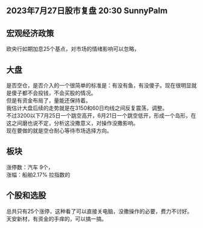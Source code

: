 

## 2023年7月27日股市复盘 20:30 SunnyPalm

## 宏观经济政策
欧央行如期加息25个基点，对市场的情绪影响可以忽略，
## 大盘
是否空仓，是否介入的一个很简单的标准是：有没有鱼，有没傻子。现在很明显就是傻子都不会投钱，不会买股的情况。  
但是有资金布局了，量能还保持着。  
我估计大盘后续的走势就是在3150和60日均线之间反复震荡，调整。  
不过3200以下7月25日一个跳空高开，6月21日一个跳空低开，形成一个岛形，在这之间磨也说不定，分析这没撒意义，对操作没撒影响。    
现在要做的就是空仓耐心等待市场选择方向。 
## 板块
涨停数：汽车 9个，  
涨幅：船舶2.17% 拉指数的
## 个股和选股
总共只有25个涨停，这种看了可以直接关电脑，没撒操作的必要，费力不讨好。  
天安新材，有资金的手痒的，可以搞一搞。  
